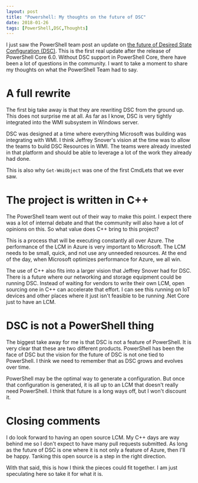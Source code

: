 ```yaml
---
layout: post
title: "Powershell: My thoughts on the future of DSC"
date: 2018-01-26
tags: [PowerShell,DSC,Thoughts]
---
```


I just saw the PowerShell team post an update on [the future of Desired State Configuration (DSC)](https://blogs.msdn.microsoft.com/powershell/2018/01/26/dsc-planning-update-january-2018/). This is the first real update after the release of PowerShell Core 6.0. Without DSC support in PowerShell Core, there have been a lot of questions in the community. I want to take a moment to share my thoughts on what the PowerShell Team had to say.

<!--more-->

# A full rewrite

The first big take away is that they are rewriting DSC from the ground up. This does not surprise me at all. As far as I know, DSC is very tightly integrated into the WMI subsystem in Windows server.

DSC was designed at a time where everything Microsoft was building was integrating with WMI. I think Jeffrey Snover's vision at the time was to allow the teams to build DSC Resources in WMI. The teams were already invested in that platform and should be able to leverage a lot of the work they already had done.

This is also why `Get-WmiObject` was one of the first CmdLets that we ever saw.

# The project is written in C++

The PowerShell team went out of their way to make this point. I expect there was a lot of internal debate and that the community will also have a lot of opinions on this. So what value does C++ bring to this project?

This is a process that will be executing constantly all over Azure. The performance of the LCM in Azure is very important to Microsoft. The LCM needs to be small, quick, and not use any unneeded resources. At the end of the day, when Microsoft optimizes performance for Azure, we all win.

The use of C++ also fits into a larger vision that Jeffrey Snover had for DSC. There is a future where our networking and storage equipment could be running DSC. Instead of waiting for vendors to write their own LCM, open sourcing one in C++ can accelerate that effort. I can see this running on IoT devices and other places where it just isn't feasible to be running .Net Core just to have an LCM.

# DSC is not a PowerShell thing

The biggest take away for me is that DSC is not a feature of PowerShell. It is very clear that these are two different products. PowerShell has been the face of DSC but the vision for the future of DSC is not one tied to PowerShell. I think we need to remember that as DSC grows and evolves over time.

PowerShell may be the optimal way to generate a configuration. But once that configuration is generated, it is all up to an LCM that doesn't really need PowerShell. I think that future is a long ways off, but I won't discount it.

# Closing comments

I do look forward to having an open source LCM. My C++ days are way behind me so I don't expect to have many pull requests submitted. As long as the future of DSC is one where it is not only a feature of Azure, then I'll be happy. Tanking this open source is a step in the right direction.

With that said, this is how I think the pieces could fit together. I am just speculating here so take it for what it is.